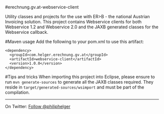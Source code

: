 #erechnung.gv.at-webservice-client

Utility classes and projects for the use with ER>B - the national Austrian Invoicing solution.
This project contains Webservice clients for both Webservice 1.2 and Webservice 2.0 and the JAXB
generated classes for the Webservice callback.


#Maven usage
Add the following to your pom.xml to use this artifact:
```
<dependency>
  <groupId>com.helger.erechnung.gv.at</groupId>
  <artifactId>webservice-client</artifactId>
  <version>1.0.0</version>
</dependency>
```

#Tips and tricks
When importing this project into Eclipse, please ensure to run `mvn generate-sources` to generate all 
the JAXB classes required. They reside in `target/generated-sources/wsimport` and must be part of the
compilation.

---

On Twitter: <a href="https://twitter.com/philiphelger">Follow @philiphelger</a>
